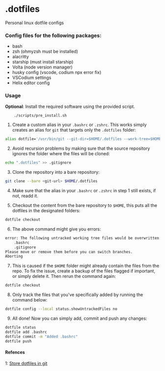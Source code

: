 # .dotfiles

Personal linux dotfile configs

### Config files for the following packages:

- bash
- zsh (ohmyzsh must be installed)
- alacritty
- starship (must install starship)
- Volta (node version manager)
- husky config (vscode, codium npx error fix)
- VSCodium settings
- Helix editor config

### Usage

**Optional**:
Install the required software using the provided script.

```bash
    ./scripts/pre_install.sh
```

1. Create a custom alias in your `.bashrc` or `.zshrc`. This works simply creates an alias for `git` that targets only the `.dotfiles` folder:

```bash
alias dotfile='/usr/bin/git --git-dir=$HOME/.dotfiles --work-tree=$HOME'
```

2. Avoid recursion problems by making sure that the source repository ignores the folder where the files will be cloned:

```bash
echo ".dotfiles" >> .gitignore
```

3. Clone the repository into a bare repository:

```bash
git clone --bare <git-url> $HOME/.dotfiles
```

4. Make sure that the alias in your `.bashrc` or `.zshrc` in step 1 still exists, if not, readd it.

5. Checkout the content from the bare repository to `$HOME`, this puts all the dotfiles in the designated folders:

```bash
dotfile checkout
```

6. The above command might give you errors:

```bash
error: The following untracked working tree files would be overwritten by checkout:
    .bashrc
    .gitignore
Please move or remove them before you can switch branches.
Aborting
```

7. This is caused if the `$HOME` folder might already contain the files from the repo. To fix the issue, create a backup of the files flagged if important, or simply delete it. Then rerun the command again:

```bash
dotfile checkout
```

8. Only track the files that you've specifically added by running the command below:

```bash
dotfile config --local status.showUntrackedFiles no
```

9. All done! Now you can simply add, commit and push any changes:

```bash
dotfile status
dotfile add .bashrc
dotfile commit -m "Added .bashrc"
dotfile push
```

#### Refences

1: [Store dotfiles in git](https://www.atlassian.com/git/tutorials/dotfiles)
